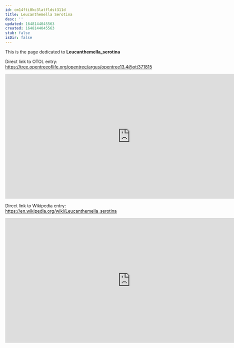 ```yaml
---
id: cm14fti0kc3latfldst311d
title: Leucanthemella Serotina
desc: ''
updated: 1648144045563
created: 1648144045563
stub: false
isDir: false
---
```

This is the page dedicated to **Leucanthemella_serotina**


Direct link to OTOL entry: https://tree.opentreeoflife.org/opentree/argus/opentree13.4@ott371815



<html>
    <body>
    <iframe src="https://tree.opentreeoflife.org/opentree/argus/opentree13.4@ott371815"
    width="800" height="400" frameborder="0" allowfullscreen> </iframe>
    </body>
</html>
    


Direct link to Wikipedia entry: https://en.wikipedia.org/wiki/Leucanthemella_serotina



<html>
    <body>
    <iframe src="https://en.wikipedia.org/wiki/Leucanthemella_serotina"
    width="800" height="400" frameborder="0" allowfullscreen> </iframe>
    </body>
</html>
    
